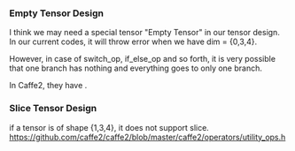 ### Empty Tensor Design

I think we may need a special tensor "Empty Tensor" in our tensor design.
In our current codes, it will throw error when we have dim = {0,3,4}.

However, in case of switch_op, if_else_op and so forth, it is very possible that one branch has nothing 
and everything goes to only one branch.

In Caffe2, they have .

### Slice Tensor Design
if a tensor is of shape {1,3,4}, it does not support slice.
https://github.com/caffe2/caffe2/blob/master/caffe2/operators/utility_ops.h
